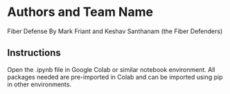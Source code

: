 # Authors and Team Name
Fiber Defense
By Mark Friant and Keshav Santhanam (the Fiber Defenders)

## Instructions
Open the .ipynb file in Google Colab or similar notebook environment. All packages needed are pre-imported in Colab and can be imported using pip in other environments. 